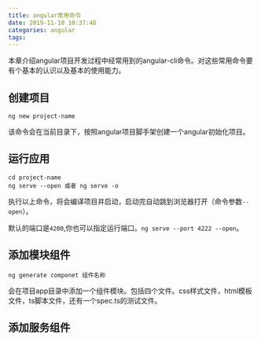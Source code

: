 ```yaml
---
title: angular常用命令
date: 2019-11-10 10:37:48
categories: angular
tags:
---
```


本章介绍angular项目开发过程中经常用到的angular-cli命令。对这些常用命令要有个基本的认识以及基本的使用能力。

## 创建项目

    ng new project-name
    
该命令会在当前目录下，按照angular项目脚手架创建一个angular初始化项目。

## 运行应用

    cd project-name
    ng serve --open 或者 ng serve -o

执行以上命令，将会编译项目并启动，启动完自动跳到浏览器打开（命令参数`--open`）。   
 
默认的端口是`4200`,你也可以指定运行端口。`ng serve --port 4222 --open`。 

## 添加模块组件

    ng generate componet 组件名称
    
会在项目app目录中添加一个组件模块。包括四个文件。css样式文件，html模板文件，ts脚本文件，还有一个spec.ts的测试文件。

## 添加服务组件


             